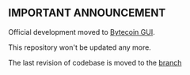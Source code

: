 ## IMPORTANT ANNOUNCEMENT

Official development moved to [Bytecoin GUI](https://github.com/bcndev/bytecoin-gui).

This repository won't be updated any more.

The last revision of codebase is moved to the [branch](https://github.com/amjuarez/bytecoin-gui/tree/frozen-master)
